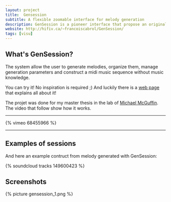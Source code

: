```yaml
---
layout: project
title:  Gensession
subtitle: A flexible zoomable interface for melody generation
description: GenSession is a pioneer interface that propose an original way to interact with random music generator.
website: http://hifiv.ca/~francoiscabrol/GenSession/
tags: [visu]
---
```


## What's GenSession?
The system allow the user to generate melodies, organize them, manage generation parameters and construct a midi music sequence without music knowledge. 

You can try it! No inspiration is required ;)
And luckily there is a [web page]({{page.website}}) that explains all about it!

The projet was done for my master thesis in the lab of <a href="http://profs.etsmtl.ca/mmcguffin/">Michael McGuffin</a>. The video that follow show how it works.

-----------------------

{% vimeo 68455966 %}

----------------

## Examples of sessions

And here an example contruct from melody generated with GenSession:

{% soundcloud tracks 149600423 %}


## Screenshots

{% picture gensession_1.png %}



